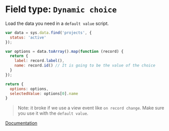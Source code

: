 # Field type: `Dynamic choice`

Load the data you need in a `default value` script.

```js
var data = sys.data.find('projects', {
  status: 'active'
});

var options = data.toArray().map(function (record) {
  return {
    label: record.label(),
    name: record.id() // It is going to be the value of the choice
  }
});

return {
  options: options,
  selectedValue: options[0].name
}
```

> Note: it broke if we use a view event like `on record change`. Make
> sure you use it with the `default value`.

[Documentation](https://platform-docs.slingr.io/app_development_type_dynamic_choice.html)
